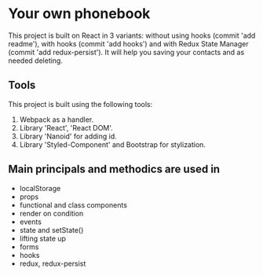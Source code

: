 # Your own phonebook

This project is built on React in 3 variants: without using hooks (commit 'add
readme'), with hooks (commit 'add hooks') and with Redux State Manager (commit 'add redux-persist'). It will help you saving your
contacts and as needed deleting.

## Tools

This project is built using the following tools:

1. Webpack as a handler.
2. Library 'React', 'React DOM'.
3. Library 'Nanoid' for adding id.
4. Library 'Styled-Component' and Bootstrap for stylization.

## Main principals and methodics are used in

- localStorage
- props
- functional and class components
- render on condition
- events
- state and setState()
- lifting state up
- forms
- hooks
- redux, redux-persist
